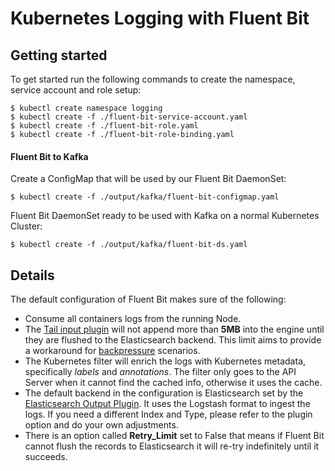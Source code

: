 # Kubernetes Logging with Fluent Bit




## Getting started

To get started run the following commands to create the namespace, service account and role setup:

```
$ kubectl create namespace logging
$ kubectl create -f ./fluent-bit-service-account.yaml
$ kubectl create -f ./fluent-bit-role.yaml
$ kubectl create -f ./fluent-bit-role-binding.yaml
```


#### Fluent Bit to Kafka

Create a ConfigMap that will be used by our Fluent Bit DaemonSet:

```
$ kubectl create -f ./output/kafka/fluent-bit-configmap.yaml
```

Fluent Bit DaemonSet ready to be used with Kafka on a normal Kubernetes Cluster:

```
$ kubectl create -f ./output/kafka/fluent-bit-ds.yaml
```


## Details

The default configuration of Fluent Bit makes sure of the following:

- Consume all containers logs from the running Node.
- The [Tail input plugin](http://fluentbit.io/documentation/0.12/input/tail.html) will not append more than __5MB__  into the engine until they are flushed to the Elasticsearch backend. This limit aims to provide a workaround for [backpressure](http://fluentbit.io/documentation/0.13/configuration/backpressure.html) scenarios.
- The Kubernetes filter will enrich the logs with Kubernetes metadata, specifically _labels_ and _annotations_. The filter only goes to the API Server when it cannot find the cached info, otherwise it uses the cache.
- The default backend in the configuration is Elasticsearch set by the [Elasticsearch Output Plugin](http://fluentbit.io/documentation/0.13/output/elasticsearch.html). It uses the Logstash format to ingest the logs. If you need a different Index and Type, please refer to the plugin option and do your own adjustments.
- There is an option called __Retry_Limit__ set to False that means if Fluent Bit cannot flush the records to Elasticsearch it will re-try indefinitely until it succeeds.

